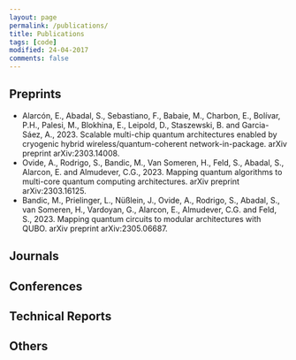 ```yaml
---
layout: page
permalink: /publications/
title: Publications
tags: [code]
modified: 24-04-2017
comments: false
---
```



## Preprints

+ Alarcón, E., Abadal, S., Sebastiano, F., Babaie, M., Charbon, E., Bolívar, P.H., Palesi, M., Blokhina, E., Leipold, D., Staszewski, B. and Garcia-Sáez, A., 2023. Scalable multi-chip quantum architectures enabled by cryogenic hybrid wireless/quantum-coherent network-in-package. arXiv preprint arXiv:2303.14008.
+ Ovide, A., Rodrigo, S., Bandic, M., Van Someren, H., Feld, S., Abadal, S., Alarcon, E. and Almudever, C.G., 2023. Mapping quantum algorithms to multi-core quantum computing architectures. arXiv preprint arXiv:2303.16125.
+ Bandic, M., Prielinger, L., Nüßlein, J., Ovide, A., Rodrigo, S., Abadal, S., van Someren, H., Vardoyan, G., Alarcon, E., Almudever, C.G. and Feld, S., 2023. Mapping quantum circuits to modular architectures with QUBO. arXiv preprint arXiv:2305.06687.

## Journals
 
## Conferences


## Technical Reports


## Others














